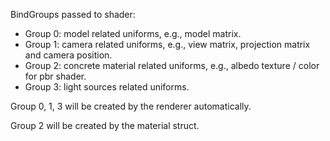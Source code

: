 BindGroups passed to shader:
- Group 0: model related uniforms, e.g., model matrix.
- Group 1: camera related uniforms, e.g., view matrix, projection matrix and camera position.
- Group 2: concrete material related uniforms, e.g., albedo texture / color for pbr shader.
- Group 3: light sources related uniforms.

Group 0, 1, 3 will be created by the renderer automatically.

Group 2 will be created by the material struct.